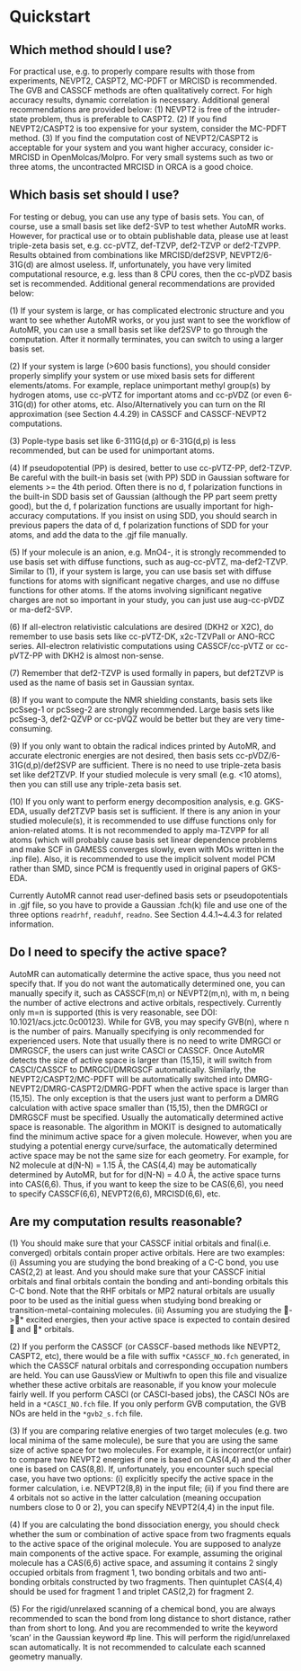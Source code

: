 # Quickstart

## Which method should I use?
For practical use, e.g. to properly compare results with those from experiments, NEVPT2, CASPT2, MC-PDFT or MRCISD is recommended. The GVB and CASSCF methods are often qualitatively correct. For high accuracy results, dynamic correlation is necessary. Additional general recommendations are provided below:
(1) NEVPT2 is free of the intruder-state problem, thus is preferable to CASPT2.
(2) If you find NEVPT2/CASPT2 is too expensive for your system, consider the MC-PDFT method.
(3) If you find the computation cost of NEVPT2/CASPT2 is acceptable for your system and you want higher accuracy, consider ic-MRCISD in OpenMolcas/Molpro. For very small systems such as two or three atoms, the uncontracted MRCISD in ORCA is a good choice.

## Which basis set should I use?
For testing or debug, you can use any type of basis sets. You can, of course, use a small basis set like def2-SVP to test whether AutoMR works. However, for practical use or to obtain publishable data, please use at least triple-zeta basis set, e.g. cc-pVTZ, def-TZVP, def2-TZVP or def2-TZVPP. Results obtained from combinations like MRCISD/def2SVP, NEVPT2/6-31G(d) are almost useless. If, unfortunately, you have very limited computational resource, e.g. less than 8 CPU cores, then the cc-pVDZ basis set is recommended. Additional general recommendations are provided below:

(1) If your system is large, or has complicated electronic structure and you want to see whether AutoMR works, or you just want to see the workflow of AutoMR, you can use a small basis set like def2SVP to go through the computation. After it normally terminates, you can switch to using a larger basis set.

(2) If your system is large (>600 basis functions), you should consider properly simplify your system or use mixed basis sets for different elements/atoms. For example, replace unimportant methyl group(s) by hydrogen atoms, use cc-pVTZ for important atoms and cc-pVDZ (or even 6-31G(d)) for other atoms, etc. Also/Alternatively you can turn on the RI approximation (see Section 4.4.29) in CASSCF and CASSCF-NEVPT2 computations.

(3) Pople-type basis set like 6-311G(d,p) or 6-31G(d,p) is less recommended, but can be used for unimportant atoms.

(4) If pseudopotential (PP) is desired, better to use cc-pVTZ-PP, def2-TZVP. Be careful with the built-in basis set (with PP) SDD in Gaussian software for elements >= the 4th period. Often there is no d, f polarization functions in the built-in SDD basis set of Gaussian (although the PP part seem pretty good), but the d, f polarization functions are usually important for high-accuracy computations. If you insist on using SDD, you should search in previous papers the data of d, f polarization functions of SDD for your atoms, and add the data to the .gjf file manually.

(5) If your molecule is an anion, e.g. MnO4-, it is strongly recommended to use basis set with diffuse functions, such as aug-cc-pVTZ, ma-def2-TZVP. Similar to (1), if your system is large, you can use basis set with diffuse functions for atoms with significant negative charges, and use no diffuse functions for other atoms. If the atoms involving significant negative charges are not so important in your study, you can just use aug-cc-pVDZ or ma-def2-SVP.

(6) If all-electron relativistic calculations are desired (DKH2 or X2C), do remember to use basis sets like cc-pVTZ-DK, x2c-TZVPall or ANO-RCC series. All-electron relativistic computations using CASSCF/cc-pVTZ or cc-pVTZ-PP with DKH2 is almost non-sense.

(7) Remember that def2-TZVP is used formally in papers, but def2TZVP is used as the name of basis set in Gaussian syntax.

(8) If you want to compute the NMR shielding constants, basis sets like pcSseg-1 or pcSseg-2 are strongly recommended. Large basis sets like pcSseg-3, def2-QZVP or cc-pVQZ would be better but they are very time-consuming.

(9) If you only want to obtain the radical indices printed by AutoMR, and accurate electronic energies are not desired, then basis sets cc-pVDZ/6-31G(d,p)/def2SVP are sufficient. There is no need to use triple-zeta basis set like def2TZVP. If your studied molecule is very small (e.g. <10 atoms), then you can still use any triple-zeta basis set.

(10) If you only want to perform energy decomposition analysis, e.g. GKS-EDA, usually def2TZVP basis set is sufficient. If there is any anion in your studied molecule(s), it is recommended to use diffuse functions only for anion-related atoms. It is not recommended to apply ma-TZVPP for all atoms (which will probably cause basis set linear dependence problems and make SCF in GAMESS converges slowly, even with MOs written in the .inp file). Also, it is recommended to use the implicit solvent model PCM rather than SMD, since PCM is frequently used in original papers of GKS-EDA.

Currently AutoMR cannot read user-defined basis sets or pseudopotentials in .gjf file, so you have to provide a Gaussian .fch(k) file and use one of the three options `readrhf`, `readuhf`, `readno`. See Section 4.4.1~4.4.3 for related information.

## Do I need to specify the active space?
AutoMR can automatically determine the active space, thus you need not specify that. If you do not want the automatically determined one, you can manually specify it, such as CASSCF(m,n) or NEVPT2(m,n), with m, n being the number of active electrons and active orbitals, respectively. Currently only m=n is supported (this is very reasonable, see DOI: 10.1021/acs.jctc.0c00123). While for GVB, you may specify GVB(n), where n is the number of pairs. Manually specifying is only recommended for experienced users.
Note that usually there is no need to write DMRGCI or DMRGSCF, the users can just write CASCI or CASSCF. Once AutoMR detects the size of active space is larger than (15,15), it will switch from CASCI/CASSCF to DMRGCI/DMRGSCF automatically. Similarly, the NEVPT2/CASPT2/MC-PDFT will be automatically switched into DMRG-NEVPT2/DMRG-CASPT2/DMRG-PDFT when the active space is larger than (15,15). The only exception is that the users just want to perform a DMRG calculation with active space smaller than (15,15), then the DMRGCI or DMRGSCF must be specified.
Usually the automatically determined active space is reasonable. The algorithm in MOKIT is designed to automatically find the minimum active space for a given molecule. However, when you are studying a potential energy curve/surface, the automatically determined active space may be not the same size for each geometry. For example, for N2 molecule at d(N-N) = 1.15 Å, the CAS(4,4) may be automatically determined by AutoMR, but for for d(N-N) = 4.0 Å, the active space turns into CAS(6,6). Thus, if you want to keep the size to be CAS(6,6), you need to specify CASSCF(6,6), NEVPT2(6,6), MRCISD(6,6), etc.

## Are my computation results reasonable?
(1) You should make sure that your CASSCF initial orbitals and final(i.e. converged) orbitals contain proper active orbitals. Here are two examples: (i) Assuming you are studying the bond breaking of a C-C bond, you use CAS(2,2) at least. And you should make sure that your CASSCF initial orbitals and final orbitals contain the bonding and anti-bonding orbitals this C-C bond. Note that the RHF orbitals or MP2 natural orbitals are usually poor to be used as the initial guess when studying bond breaking or transition-metal-containing molecules. (ii) Assuming you are studying the ->* excited energies, then your active space is expected to contain desired  and * orbitals.

(2) If you perform the CASSCF (or CASSCF-based methods like NEVPT2, CASPT2, etc), there would be a file with suffix `*CASSCF_NO.fch` generated, in which the CASSCF natural orbitals and corresponding occupation numbers are held. You can use GaussView or Multiwfn to open this file and visualize whether these active orbitals are reasonable, if you know your molecule fairly well.
If you perform CASCI (or CASCI-based jobs), the CASCI NOs are held in a `*CASCI_NO.fch` file. If you only perform GVB computation, the GVB NOs are held in the `*gvb2_s.fch` file.

(3) If you are comparing relative energies of two target molecules (e.g. two local minima of the same molecule), be sure that you are using the same size of active space for two molecules. For example, it is incorrect(or unfair) to compare two NEVPT2 energies if one is based on CAS(4,4) and the other one is based on CAS(8,8). If, unfortunately, you encounter such special case, you have two options: (i) explicitly specify the active space in the former calculation, i.e. NEVPT2(8,8) in the input file; (ii) if you find there are 4 orbitals not so active in the latter calculation (meaning occupation numbers close to 0 or 2), you can specify NEVPT2(4,4) in the input file.

(4) If you are calculating the bond dissociation energy, you should check whether the sum or combination of active space from two fragments equals to the active space of the original molecule. You are supposed to analyze main components of the active space. For example, assuming the original molecule has a CAS(6,6) active space, and assuming it contains 2 singly occupied orbitals from fragment 1, two bonding orbitals and two anti-bonding orbitals constructed by two fragments. Then quintuplet CAS(4,4) should be used for fragment 1 and triplet CAS(2,2) for fragment 2.

(5) For the rigid/unrelaxed scanning of a chemical bond, you are always recommended to scan the bond from long distance to short distance, rather than from short to long. And you are recommended to write the keyword ‘scan’ in the Gaussian keyword #p line. This will perform the rigid/unrelaxed scan automatically. It is not recommended to calculate each scanned geometry manually.
